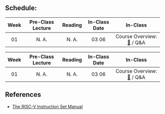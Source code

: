## Schedule:

| Week | Pre-Class Lecture | Reading | In-Class Date |         In-Class         |
|:----:|:-----------------:|:-------:|:-------------:|:------------------------:|
|  01  |       N. A.       |  N. A.  |     03 06     | Course Overview: [📑](https://kau365-my.sharepoint.com/:p:/g/personal/taehwan_kim_kau_ac_kr/ESIIvS6sd3xCp4dU2Y7H654BmzFVA5aSJGHM0PoklP4DaQ?e=CBZsuw) / Q&A |

| Week | Pre-Class Lecture | Reading | In-Class Date |         In-Class         |
|:----:|:-----------------:|:-------:|:-------------:|:------------------------:|
|  01  |       N. A.       |  N. A.  |     03 06     | Course Overview: [📑](https://kau365-my.sharepoint.com/:p:/g/personal/taehwan_kim_kau_ac_kr/ESIIvS6sd3xCp4dU2Y7H654BmzFVA5aSJGHM0PoklP4DaQ?e=CBZsuw) / Q&A |

## References
* [The RISC-V Instruction Set Manual](https://kau365-my.sharepoint.com/:b:/g/personal/taehwan_kim_kau_ac_kr/EUdNpCYICp5Li7uQRmbE3dgBSjbSgK3yY2cYryzOf-rxBw?e=nvm5fr)



